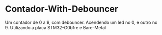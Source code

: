 # Contador-With-Debouncer
Um contador de 0 a 9, com debouncer. Acendendo um led no 0, e outro no 9. Utilizando a placa STM32-G0b1re e Bare-Metal
